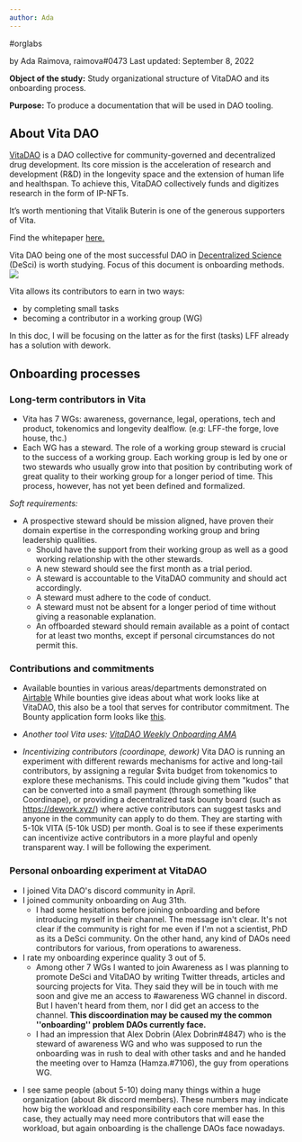 ```yaml
---
author: Ada
---
```

#orglabs 

by Ada Raimova, raimova#0473
Last updated: September 8, 2022

**Object of the study:** 
Study organizational structure of VitaDAO and its onboarding process.

**Purpose:** 
To produce a documentation that will be used in DAO tooling.

## About Vita DAO
[VitaDAO](https://www.vitadao.com) is a DAO collective for community-governed and decentralized drug development. Its core mission is the acceleration of research and development (R&D) in the longevity space and the extension of human life and healthspan. To achieve this, VitaDAO collectively funds and digitizes research in the form of IP-NFTs.

It’s worth mentioning that Vitalik Buterin is one of the generous supporters of Vita. 

Find the whitepaper [here.](https://drive.google.com/file/d/1Mcp5x9JtsLsPmi2UbUCJdPvr4PnPeAbz/view)


Vita DAO being one of the most successful DAO in [Decentralized Science](https://hackmd.io/@raimova/HJRjgpdys) (DeSci) is worth studying. Focus of this document is onboarding methods. 
![](https://i.imgur.com/KSdwd7n.jpg)


Vita allows its contributors to earn in two ways: 
- by completing small tasks
- becoming a contributor in a working group (WG)

In this doc, I will be focusing on the latter as for the first (tasks) LFF already has a solution with dework. 

## Onboarding processes

### Long-term contributors in Vita

* Vita has 7 WGs: awareness, governance, legal, operations, tech and product, tokenomics and longevity dealflow. (e.g: LFF-the forge, love house, thc.)
* Each WG has a steward. The role of a working group steward is crucial to the success of a working group. Each working group is led by one or two stewards who usually grow into that position by contributing work of great quality to their working group for a longer period of time. This process, however, has not yet been defined and formalized. 

*Soft requirements:*
- A prospective steward should be mission aligned, have proven their domain expertise in the corresponding working group and bring leadership qualities.
  - Should have the support from their working group as well as a good working relationship with the other stewards.
  - A new steward should see the first month as a trial period.
  - A steward is accountable to the VitaDAO community and should act accordingly.
  - A steward must adhere to the code of conduct.
  - A steward must not be absent for a longer period of time without giving a reasonable explanation.
  - An offboarded steward should remain available as a point of contact for at least two months, except if personal circumstances do not permit this.
### Contributions and commitments
* Available bounties in various areas/departments demonstrated on [Airtable](https://airtable.com/shrESy0oaOpHUe0HQ/tbl3piUTanK34uzr6)
While bounties give ideas about what work looks like at VitaDAO, this also be a tool that serves for contributor commitment. 
The Bounty application form looks like [this](https://airtable.com/shrSl9zzOARMfBAeR?prefill_Bounty=Write%20an%20article%20for%20VitaDAO&prefill_Bounty%20Description=&prefill_Working%20Group=Awareness&prefill_Amount=500&prefill_Currency=VITA&prefill_Parent%20Record%20id=rec0dwRbecypMQqga).

* *Another tool Vita uses: [VitaDAO Weekly Onboarding AMA](https://www.vitadao.com/community)*

* *Incentivizing contributors (coordinape, dework)*
Vita DAO is running an experiment with different rewards mechanisms for active and long-tail contributors, by assigning a regular $vita budget from tokenomics to explore these mechanisms.
This could include giving them "kudos" that can be converted into a small payment (through something like Coordinape), or providing a decentralized task bounty board (such as https://dework.xyz/) where active contributors can suggest tasks and anyone in the community can apply to do them.
They are starting with 5-10k VITA (5-10k USD) per month. 
Goal is to see if these experiments can incentivize active contributors in a more playful and openly transparent way. I will be following the experiment.  

### Personal onboarding experiment at VitaDAO
* I joined Vita DAO's discord community in April.
* I joined community onboarding on Aug 31th. 
  - I had some hesitations before joining onboarding and before introducing myself in their channel. The message isn't clear. It's not clear if the community is right for me even if I'm not a scientist, PhD as its a DeSci community. On the other hand, any kind of DAOs need contributors for various, from operations to awareness. 
* I rate my onboarding experince quality 3 out of 5. 
  - Among other 7 WGs I wanted to join Awareness as I was planning to promote DeSci and VitaDAO by writing Twitter threads, articles and sourcing projects for Vita. They said they will be in touch with me soon and give me an access to #awareness WG channel in discord. But I haven't heard from them, nor I did get an access to the channel. **This discoordination may be caused my the common ''onboarding'' problem DAOs currently face.**
  - I had an impression that Alex Dobrin (Alex Dobrin#4847) who is the steward of awareness WG and who was supposed to run the onboarding was in rush to deal with other tasks and and he handed the meeting over to Hamza (Hamza.#7106), the guy from operations WG. 

- I see same people (about 5-10) doing many things within a huge organization (about 8k discord members). These numbers may indicate how big the workload and responsibility each core member has. In this case, they actually may need more contributors that will ease the workload, but again onboarding is the challenge DAOs face nowadays.




